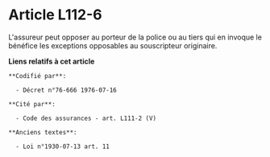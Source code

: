 # Article L112-6

L'assureur peut opposer au porteur de la police ou au tiers qui en invoque le bénéfice les exceptions opposables au
souscripteur originaire.

**Liens relatifs à cet article**

	**Codifié par**:

	  - Décret n°76-666 1976-07-16

	**Cité par**:

	  - Code des assurances - art. L111-2 (V)

	**Anciens textes**:

	  - Loi n°1930-07-13 art. 11
